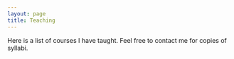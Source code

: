 ```yaml
---
layout: page
title: Teaching
---
```

<p>
Here is a list of courses I have taught. Feel free to contact me for copies of syllabi.
  </p>
